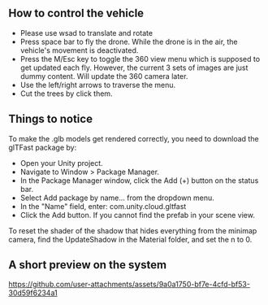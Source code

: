 ## How to control the vehicle
* Please use wsad to translate and rotate
* Press space bar to fly the drone. While the drone is in the air, the vehicle's movement is deactivated.
* Press the M/Esc key to toggle the 360 view menu which is supposed to get updated each fly. However, the current 3 sets of images are just dummy content. Will update the 360 camera later.
* Use the left/right arrows to traverse the menu.
* Cut the trees by click them.

## Things to notice
To make the .glb models get rendered correctly, you need to download the glTFast package by:
* Open your Unity project.
* Navigate to Window > Package Manager.
* In the Package Manager window, click the Add (+) button on the status bar.
* Select Add package by name... from the dropdown menu.
* In the "Name" field, enter: com.unity.cloud.gltfast
* Click the Add button.
If you cannot find the prefab in your scene view.

To reset the shader of the shadow that hides everything from the minimap camera, find the UpdateShadow in the Material folder, and set the n to 0.

## A short preview on the system
https://github.com/user-attachments/assets/9a0a1750-bf7e-4cfd-bf53-30d59f6234a1

